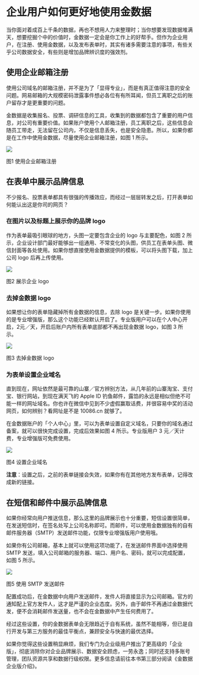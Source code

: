 # 企业用户如何更好地使用金数据

当你面对着成百上千条的数据，再也不想用人力来整理时；当你想要发现数据堆满天，想要挖掘个中的价值时，金数据一定会是你工作上的好帮手。但作为企业用户，在注册、使用金数据，以及发布表单时，其实有诸多需要注意的事项，有些关乎公司数据安全，有些则是增加品牌辨识度的强效剂。

## 使用企业邮箱注册

使用公司域名的邮箱注册，并不是为了「显得专业」，而是有真正值得注意的安全问题。网易邮箱的大规模密码泄露事件想必各位有有所耳闻，但员工离职之后的账户留存才是更重要的问题。

金数据是收集报名、投票、调研信息的工具，收集到的数据都包含了重要的用户信息，对公司有重要价值。如果账户使用个人邮箱注册，员工离职之后，这些信息会随员工带走，无法留在公司内，不仅是信息丢失，也是安全隐患。所以，如果你都是在工作中使用金数据，尽量使用企业邮箱注册，如图 1 所示。

![](https://blog.jinshuju.net/content/images/2016/10/-------1.png)

图1 使用企业邮箱注册

## 在表单中展示品牌信息

不少报名、投票表单都具有很强的传播效应，而经过一层层转发之后，打开表单如何能认出这是你司的网页？

### 在图片以及标题上展示你的品牌 logo

作为表单最吸引眼球的地方，头图一定要包含企业的 logo 与主要配色，如图 2 所示，企业设计部门最好能够出一组通用、不常变化的头图，供员工在表单头图、微信封面等各处使用。如果你想直接使用金数据提供的模板，可以将头图下载，加上公司 logo 后再上传使用。

![](https://blog.jinshuju.net/content/images/2016/10/-------logo-2.png)

图2 展示企业 logo

### 去掉金数据 logo

如果想让你的表单隐藏掉所有金数据的信息，去除 logo 是关键一步。如果你使用的是专业增强版，那么这个功能已经默认开启了。专业版用户可以在个人中心开启，2元／天，开启后账户内所有表单底部都不再出现金数据 logo，如图 3 所示。

![](https://blog.jinshuju.net/content/images/2016/10/---logo-2.png)

图3 去掉金数据 logo

### 为表单设置企业域名

直到现在，网址依然是最可靠的山寨／官方辨别方法，从几年前的山寨淘宝、支付宝、银行网站，到现在满天飞的 Apple ID 钓鱼邮件，露馅的永远是相似但绝不可能一样的网址域名。你也许在微信中见到不少虚假赢取话费，并很容易中奖的活动网页，如何辨别？看网址是不是 10086.cn 就够了。

在金数据账户的「个人中心」里，可以为表单设置自定义域名，只要你的域名通过备案，就可以很快完成设置，完成后效果如图 4 所示。专业版用户 3 元／天计费，专业增强版可免费使用。

![](https://blog.jinshuju.net/content/images/2016/10/-----3.png)

图4 设置企业域名

**注意**：设置之后，之前的表单链接会失效，如果你有在其他地方发布表单，记得改成新的链接。

## 在短信和邮件中展示品牌信息

如果你经常向用户推送信息，那么这里的品牌展示也十分重要，短信设置很简单，在发送短信时，在签名处写上公司名称即可。而邮件，可以使用金数据独有的自有邮件服务器（SMTP）发送邮件功能，仅限专业增强版用户使用哦。

如果你有公司邮箱，基本上就可以使用这项功能了，在发送邮件界面中选择使用 SMTP 发送，填入公司邮箱的服务器、端口、用户名、密码，就可以完成配置，如图 5 所示。

![](https://dn-shimo-image.qbox.me/Yw9my5JqTakTDIO0/image.png!thumbnail)

图5 使用 SMTP 发送邮件

配置成功后，在金数据中向用户发送邮件，发件人将直接显示为公司邮箱。官方的通知配上官方发件人，这才是严谨的企业态度。另外，由于邮件不再通过金数据代发，便不会消耗邮件发送量，也不会在金数据中产生任何费用了。

经过这些设置，你的金数据表单会无限趋近于自有系统，虽然不能相等，但已是自行开发与第三方服务的最佳平衡点，兼顾安全与快速的最优选择。

如果你觉得这些设置稍显麻烦，我们专门为企业级用户推出了更高级的「企业版」，彻底消除你对企业品牌展示、数据安全顾虑，一劳永逸；同时还支持多账号管理，团队资源共享和数据行级权限。更多信息请前往本书第三部分阅读《金数据企业版介绍》。

